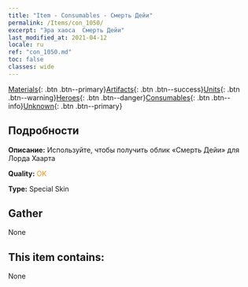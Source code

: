```yaml
---
title: "Item - Consumables - Смерть Дейи"
permalink: /Items/con_1050/
excerpt: "Эра хаоса  Смерть Дейи"
last_modified_at: 2021-04-12
locale: ru
ref: "con_1050.md"
toc: false
classes: wide
---
```

 [Materials](/ru/Items/){: .btn .btn--primary}[Artifacts](/ru/Items/Artifacts/){: .btn .btn--success}[Units](/ru/Items/Units/){: .btn .btn--warning}[Heroes](/ru/Items/Heroes/){: .btn .btn--danger}[Consumables](/ru/Items/Consumables/){: .btn .btn--info}[Unknown](/ru/Items/Unknown/){: .btn .btn--primary}

## Подробности
 **Описание:** Используйте, чтобы получить облик «Смерть Дейи» для Лорда Хаарта

 **Quality:** <span style="color: #FF8C00">OK</span>

 **Type:** Special Skin

## Gather

  None

## This item contains:

  None

